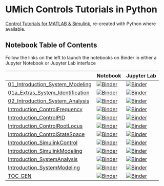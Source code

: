 # UMich Controls Tutorials in Python

[Control Tutorials for MATLAB & Simulink](http://ctms.engin.umich.edu/CTMS/index.php?aux=Home), re-created with Python where available.

## Notebook Table of Contents

Follow the links on the left to launch the notebooks on Binder in either a Jupyter Notebook or Jupyter Lab interface

||Notebook|Jupyter Lab|
|---|---|---|
|[01_Introduction_System_Modeling](os.path.splitext(notebook))|[![Binder](https://mybinder.org/badge_logo.svg)](https://mybinder.org/v2/gh/purdue-me-notebooks/pySMAC/master?=filepath=UMich_Controls_Tutorial_Python%2F01_Introduction_System_Modeling.ipynb)|[![Binder](https://mybinder.org/badge_logo.svg)](https://mybinder.org/v2/gh/purdue-me-notebooks/pySMAC/master?=filepath=UMich_Controls_Tutorial_Python%2F01_Introduction_System_Modeling.ipynb&urlpath=lab)|
|[01a_Extras_System_Identification](os.path.splitext(notebook))|[![Binder](https://mybinder.org/badge_logo.svg)](https://mybinder.org/v2/gh/purdue-me-notebooks/pySMAC/master?=filepath=UMich_Controls_Tutorial_Python%2F01a_Extras_System_Identification.ipynb)|[![Binder](https://mybinder.org/badge_logo.svg)](https://mybinder.org/v2/gh/purdue-me-notebooks/pySMAC/master?=filepath=UMich_Controls_Tutorial_Python%2F01a_Extras_System_Identification.ipynb&urlpath=lab)|
|[02_Introduction_System_Analysis](os.path.splitext(notebook))|[![Binder](https://mybinder.org/badge_logo.svg)](https://mybinder.org/v2/gh/purdue-me-notebooks/pySMAC/master?=filepath=UMich_Controls_Tutorial_Python%2F02_Introduction_System_Analysis.ipynb)|[![Binder](https://mybinder.org/badge_logo.svg)](https://mybinder.org/v2/gh/purdue-me-notebooks/pySMAC/master?=filepath=UMich_Controls_Tutorial_Python%2F02_Introduction_System_Analysis.ipynb&urlpath=lab)|
|[Introduction_ControlFrequency](os.path.splitext(notebook))|[![Binder](https://mybinder.org/badge_logo.svg)](https://mybinder.org/v2/gh/purdue-me-notebooks/pySMAC/master?=filepath=UMich_Controls_Tutorial_Python%2FIntroduction_ControlFrequency.ipynb)|[![Binder](https://mybinder.org/badge_logo.svg)](https://mybinder.org/v2/gh/purdue-me-notebooks/pySMAC/master?=filepath=UMich_Controls_Tutorial_Python%2FIntroduction_ControlFrequency.ipynb&urlpath=lab)|
|[Introduction_ControlPID](os.path.splitext(notebook))|[![Binder](https://mybinder.org/badge_logo.svg)](https://mybinder.org/v2/gh/purdue-me-notebooks/pySMAC/master?=filepath=UMich_Controls_Tutorial_Python%2FIntroduction_ControlPID.ipynb)|[![Binder](https://mybinder.org/badge_logo.svg)](https://mybinder.org/v2/gh/purdue-me-notebooks/pySMAC/master?=filepath=UMich_Controls_Tutorial_Python%2FIntroduction_ControlPID.ipynb&urlpath=lab)|
|[Introduction_ControlRootLocus](os.path.splitext(notebook))|[![Binder](https://mybinder.org/badge_logo.svg)](https://mybinder.org/v2/gh/purdue-me-notebooks/pySMAC/master?=filepath=UMich_Controls_Tutorial_Python%2FIntroduction_ControlRootLocus.ipynb)|[![Binder](https://mybinder.org/badge_logo.svg)](https://mybinder.org/v2/gh/purdue-me-notebooks/pySMAC/master?=filepath=UMich_Controls_Tutorial_Python%2FIntroduction_ControlRootLocus.ipynb&urlpath=lab)|
|[Introduction_ControlStateSpace](os.path.splitext(notebook))|[![Binder](https://mybinder.org/badge_logo.svg)](https://mybinder.org/v2/gh/purdue-me-notebooks/pySMAC/master?=filepath=UMich_Controls_Tutorial_Python%2FIntroduction_ControlStateSpace.ipynb)|[![Binder](https://mybinder.org/badge_logo.svg)](https://mybinder.org/v2/gh/purdue-me-notebooks/pySMAC/master?=filepath=UMich_Controls_Tutorial_Python%2FIntroduction_ControlStateSpace.ipynb&urlpath=lab)|
|[Introduction_SimulinkControl](os.path.splitext(notebook))|[![Binder](https://mybinder.org/badge_logo.svg)](https://mybinder.org/v2/gh/purdue-me-notebooks/pySMAC/master?=filepath=UMich_Controls_Tutorial_Python%2FIntroduction_SimulinkControl.ipynb)|[![Binder](https://mybinder.org/badge_logo.svg)](https://mybinder.org/v2/gh/purdue-me-notebooks/pySMAC/master?=filepath=UMich_Controls_Tutorial_Python%2FIntroduction_SimulinkControl.ipynb&urlpath=lab)|
|[Introduction_SimulinkModeling](os.path.splitext(notebook))|[![Binder](https://mybinder.org/badge_logo.svg)](https://mybinder.org/v2/gh/purdue-me-notebooks/pySMAC/master?=filepath=UMich_Controls_Tutorial_Python%2FIntroduction_SimulinkModeling.ipynb)|[![Binder](https://mybinder.org/badge_logo.svg)](https://mybinder.org/v2/gh/purdue-me-notebooks/pySMAC/master?=filepath=UMich_Controls_Tutorial_Python%2FIntroduction_SimulinkModeling.ipynb&urlpath=lab)|
|[Introduction_SystemAnalysis](os.path.splitext(notebook))|[![Binder](https://mybinder.org/badge_logo.svg)](https://mybinder.org/v2/gh/purdue-me-notebooks/pySMAC/master?=filepath=UMich_Controls_Tutorial_Python%2FIntroduction_SystemAnalysis.ipynb)|[![Binder](https://mybinder.org/badge_logo.svg)](https://mybinder.org/v2/gh/purdue-me-notebooks/pySMAC/master?=filepath=UMich_Controls_Tutorial_Python%2FIntroduction_SystemAnalysis.ipynb&urlpath=lab)|
|[Introduction_SystemModeling](os.path.splitext(notebook))|[![Binder](https://mybinder.org/badge_logo.svg)](https://mybinder.org/v2/gh/purdue-me-notebooks/pySMAC/master?=filepath=UMich_Controls_Tutorial_Python%2FIntroduction_SystemModeling.ipynb)|[![Binder](https://mybinder.org/badge_logo.svg)](https://mybinder.org/v2/gh/purdue-me-notebooks/pySMAC/master?=filepath=UMich_Controls_Tutorial_Python%2FIntroduction_SystemModeling.ipynb&urlpath=lab)|
|[TOC_GEN](os.path.splitext(notebook))|[![Binder](https://mybinder.org/badge_logo.svg)](https://mybinder.org/v2/gh/purdue-me-notebooks/pySMAC/master?=filepath=UMich_Controls_Tutorial_Python%2FTOC_GEN.ipynb)|[![Binder](https://mybinder.org/badge_logo.svg)](https://mybinder.org/v2/gh/purdue-me-notebooks/pySMAC/master?=filepath=UMich_Controls_Tutorial_Python%2FTOC_GEN.ipynb&urlpath=lab)|